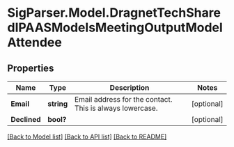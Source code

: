 # SigParser.Model.DragnetTechSharedIPAASModelsMeetingOutputModelAttendee
## Properties

Name | Type | Description | Notes
------------ | ------------- | ------------- | -------------
**Email** | **string** | Email address for the contact. This is always lowercase. | [optional] 
**Declined** | **bool?** |  | [optional] 

[[Back to Model list]](../README.md#documentation-for-models) [[Back to API list]](../README.md#documentation-for-api-endpoints) [[Back to README]](../README.md)

